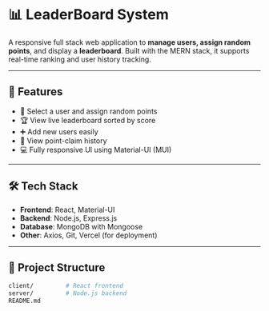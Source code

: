 # 📊 LeaderBoard System

A responsive full stack web application to **manage users, assign random points**, and display a  **leaderboard**. Built with the MERN stack, it supports real-time ranking and user history tracking.

---

## 🚀 Features

- 🔘 Select a user and assign random points
- 🏆 View live leaderboard sorted by score
- ➕ Add new users easily
- 📜 View point-claim history
- 💻 Fully responsive UI using Material-UI (MUI)

---

## 🛠 Tech Stack

- **Frontend**: React, Material-UI  
- **Backend**: Node.js, Express.js  
- **Database**: MongoDB with Mongoose  
- **Other**: Axios, Git, Vercel (for deployment)

---

## 📂 Project Structure

```bash
client/         # React frontend
server/         # Node.js backend
README.md
